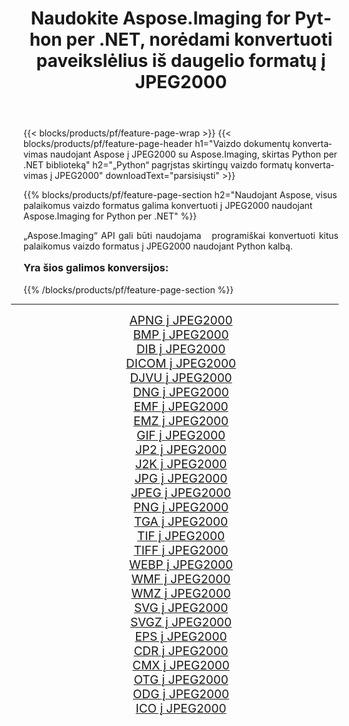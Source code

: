 ﻿---
title: Naudokite Aspose.Imaging for Python per .NET, norėdami konvertuoti paveikslėlius iš daugelio formatų į JPEG2000 
weight: 3920
url: /lt/python-net/conversion/to/jpeg2000/ 
lang: lt
langdirlevel: 2
locales: zh-hans,ja,it,ru,de,es,fr,nl,id,lt,pl,pt,vi,tr,ko,zh-hant,ar,hi,th,sv,cs,uk,he
description: Galite naudoti Aspose.Imaging for Python per .NET biblioteką, norėdami konvertuoti iš įvairių formatų į JPEG2000
---

{{< blocks/products/pf/feature-page-wrap >}}
{{< blocks/products/pf/feature-page-header h1="Vaizdo dokumentų konvertavimas naudojant Aspose į JPEG2000 su Aspose.Imaging, skirtas Python per .NET biblioteką" h2="„Python“ pagrįstas skirtingų vaizdo formatų konvertavimas į JPEG2000" downloadText="parsisiųsti" >}}


{{% blocks/products/pf/feature-page-section  h2="Naudojant Aspose, visus palaikomus vaizdo formatus galima konvertuoti į JPEG2000 naudojant Aspose.Imaging for Python per .NET" %}}
<p align=justify>„Aspose.Imaging“ API gali būti naudojama   programiškai konvertuoti kitus palaikomus vaizdo formatus į JPEG2000 naudojant Python kalbą.</p>
<h3 style="margin-top:16px;">
Yra šios galimos konversijos:
</h3>
{{% /blocks/products/pf/feature-page-section %}}
<div class="container-fluid productfamilypage bg-gray">
    <div class="convertypes bg-gray agp-content section">
        <div class="container">
		<hr style="margin-left:-20px;"/>
		<div class="row other-converters" style="gap: 10px;font-size: 19px;text-align:center;">
		    <div class='col-md-3 other-converter remove-lp remove-rp'><a href="/imaging/lt/python-net/conversion/apng-to-jpeg2000/" style="padding:15px;">APNG į JPEG2000</a></div>
<div class='col-md-3 other-converter remove-lp remove-rp'><a href="/imaging/lt/python-net/conversion/bmp-to-jpeg2000/" style="padding:15px;">BMP į JPEG2000</a></div>
<div class='col-md-3 other-converter remove-lp remove-rp'><a href="/imaging/lt/python-net/conversion/dib-to-jpeg2000/" style="padding:15px;">DIB į JPEG2000</a></div>
<div class='col-md-3 other-converter remove-lp remove-rp'><a href="/imaging/lt/python-net/conversion/dicom-to-jpeg2000/" style="padding:15px;">DICOM į JPEG2000</a></div>
<div class='col-md-3 other-converter remove-lp remove-rp'><a href="/imaging/lt/python-net/conversion/djvu-to-jpeg2000/" style="padding:15px;">DJVU į JPEG2000</a></div>
<div class='col-md-3 other-converter remove-lp remove-rp'><a href="/imaging/lt/python-net/conversion/dng-to-jpeg2000/" style="padding:15px;">DNG į JPEG2000</a></div>
<div class='col-md-3 other-converter remove-lp remove-rp'><a href="/imaging/lt/python-net/conversion/emf-to-jpeg2000/" style="padding:15px;">EMF į JPEG2000</a></div>
<div class='col-md-3 other-converter remove-lp remove-rp'><a href="/imaging/lt/python-net/conversion/emz-to-jpeg2000/" style="padding:15px;">EMZ į JPEG2000</a></div>
<div class='col-md-3 other-converter remove-lp remove-rp'><a href="/imaging/lt/python-net/conversion/gif-to-jpeg2000/" style="padding:15px;">GIF į JPEG2000</a></div>
<div class='col-md-3 other-converter remove-lp remove-rp'><a href="/imaging/lt/python-net/conversion/jp2-to-jpeg2000/" style="padding:15px;">JP2 į JPEG2000</a></div>
<div class='col-md-3 other-converter remove-lp remove-rp'><a href="/imaging/lt/python-net/conversion/j2k-to-jpeg2000/" style="padding:15px;">J2K į JPEG2000</a></div>
<div class='col-md-3 other-converter remove-lp remove-rp'><a href="/imaging/lt/python-net/conversion/jpg-to-jpeg2000/" style="padding:15px;">JPG į JPEG2000</a></div>
<div class='col-md-3 other-converter remove-lp remove-rp'><a href="/imaging/lt/python-net/conversion/jpeg-to-jpeg2000/" style="padding:15px;">JPEG į JPEG2000</a></div>
<div class='col-md-3 other-converter remove-lp remove-rp'><a href="/imaging/lt/python-net/conversion/png-to-jpeg2000/" style="padding:15px;">PNG į JPEG2000</a></div>
<div class='col-md-3 other-converter remove-lp remove-rp'><a href="/imaging/lt/python-net/conversion/tga-to-jpeg2000/" style="padding:15px;">TGA į JPEG2000</a></div>
<div class='col-md-3 other-converter remove-lp remove-rp'><a href="/imaging/lt/python-net/conversion/tif-to-jpeg2000/" style="padding:15px;">TIF į JPEG2000</a></div>
<div class='col-md-3 other-converter remove-lp remove-rp'><a href="/imaging/lt/python-net/conversion/tiff-to-jpeg2000/" style="padding:15px;">TIFF į JPEG2000</a></div>
<div class='col-md-3 other-converter remove-lp remove-rp'><a href="/imaging/lt/python-net/conversion/webp-to-jpeg2000/" style="padding:15px;">WEBP į JPEG2000</a></div>
<div class='col-md-3 other-converter remove-lp remove-rp'><a href="/imaging/lt/python-net/conversion/wmf-to-jpeg2000/" style="padding:15px;">WMF į JPEG2000</a></div>
<div class='col-md-3 other-converter remove-lp remove-rp'><a href="/imaging/lt/python-net/conversion/wmz-to-jpeg2000/" style="padding:15px;">WMZ į JPEG2000</a></div>
<div class='col-md-3 other-converter remove-lp remove-rp'><a href="/imaging/lt/python-net/conversion/svg-to-jpeg2000/" style="padding:15px;">SVG į JPEG2000</a></div>
<div class='col-md-3 other-converter remove-lp remove-rp'><a href="/imaging/lt/python-net/conversion/svgz-to-jpeg2000/" style="padding:15px;">SVGZ į JPEG2000</a></div>
<div class='col-md-3 other-converter remove-lp remove-rp'><a href="/imaging/lt/python-net/conversion/eps-to-jpeg2000/" style="padding:15px;">EPS į JPEG2000</a></div>
<div class='col-md-3 other-converter remove-lp remove-rp'><a href="/imaging/lt/python-net/conversion/cdr-to-jpeg2000/" style="padding:15px;">CDR į JPEG2000</a></div>
<div class='col-md-3 other-converter remove-lp remove-rp'><a href="/imaging/lt/python-net/conversion/cmx-to-jpeg2000/" style="padding:15px;">CMX į JPEG2000</a></div>
<div class='col-md-3 other-converter remove-lp remove-rp'><a href="/imaging/lt/python-net/conversion/otg-to-jpeg2000/" style="padding:15px;">OTG į JPEG2000</a></div>
<div class='col-md-3 other-converter remove-lp remove-rp'><a href="/imaging/lt/python-net/conversion/odg-to-jpeg2000/" style="padding:15px;">ODG į JPEG2000</a></div>
<div class='col-md-3 other-converter remove-lp remove-rp'><a href="/imaging/lt/python-net/conversion/ico-to-jpeg2000/" style="padding:15px;">ICO į JPEG2000</a></div>
                </div>
        </div>
    </div>
</div>
<br/>

